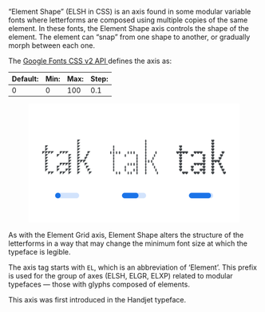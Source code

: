 
“Element Shape” (ELSH in CSS) is an axis found in some modular variable fonts where letterforms are composed using multiple copies of the same element. In these fonts, the Element Shape axis controls the shape of the element. The element can “snap” from one shape to another, or gradually morph between each one.

The [Google Fonts CSS v2 API ](https://developers.google.com/fonts/docs/css2) defines the axis as:

| Default: | Min: | Max: | Step: |
| --- | --- | --- | --- |
| 0 | 0 | 100 | 0.1 |

<figure>

![The letters ‘tak’ in the Handjet typeface are shown three times, with different Element Shape axis locations shaping the elements that construct the letterforms into triangles, ovals, and hearts.](images/thumbnail.svg)

</figure>

As with the Element Grid axis, Element Shape alters the structure of the letterforms in a way that may change the minimum font size at which the typeface is legible.

The axis tag starts with `EL`, which is an abbreviation of ‘Element’. This prefix is used for the group of axes (ELSH, ELGR, ELXP) related to modular typefaces — those with glyphs composed of elements.

This axis was first introduced in the Handjet typeface.